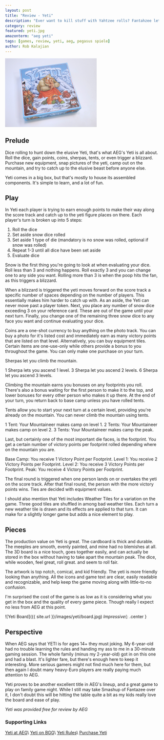 ```yaml
---
layout: post
title: "Review - Yeti"
description: "Ever want to kill stuff with Yahtzee rolls? Fantahzee lets you do just that."
category: review
featured: yeti.jpg
amazonterm: "aeg yeti"
tags: [games, review, yeti, aeg, pegasus spiele]
author: Rob Kalajian
---
```


<img src="/images/yeti/box.jpg" alt="Yeti Box" width="300" class="float-right" />

<h2>Prelude</h2>

Dice rolling to hunt down the elusive Yeti, that's what AEG's Yeti is all about. Roll the dice, gain points, coins, sherpas, tents, or even trigger a blizzard. Purchase new equipment, snap pictures of the yeti, camp out on the mountain, and try to catch up to the elusive beast before anyone else.

Yeti comes in a big box, but that's mostly to house its assembled components. It's simple to learn, and a lot of fun.

<h2>Play</h2>

In Yeti each player is trying to earn enough points to make their way along the score track and catch up to the yeti figure places on there. Each player's turn is broken up into 5 steps:

1. Roll the dice
2. Set aside snow dice rolled
3. Set aside 1 type of die (mandatory is no snow was rolled, optional if snow was rolled)
4. Repeat 1-3 until all dice have been set aside
5. Evaluate dice

Snow is the first thing you're going to look at when evaluating your dice. Roll less than 3 and nothing happens. Roll exactly 3 and you can change one to any side you want. Rolling more than 3 is when the poop hits the fan, as this triggers a blizzard.

When a blizzard is triggered the yeti moves forward on the score track a specific number of spaces depending on the number of players. This essentially makes him harder to catch up with. As an aside, the Yeti can never move past a player token. Next, you place any number of snow dice exceeding 3 on your reference card. These are out of the game until your next turn. Finally, you change one of the remaining three snow dice to any face you want and continue evaluating your dice.

Coins are a one-shot currency to buy anything on the photo track. You can buy a photo for it's listed cost and immediately earn as many victory points that are listed on that level. Alternatively, you can buy equipment tiles. Certain items are one-use-only while others provide a bonus to you throughout the game. You can only make one purchase on your turn.

Sherpas let you climb the mountain.

1 Sherpa lets you ascend 1 level.
3 Sherpa let you ascend 2 levels.
6 Sherpa let you ascend 3 levels.

Climbing the mountain earns you bonuses on any footprints you roll. There's also a bonus waiting for the first person to make it to the top, and lower bonuses for every other person who makes it up there. At the end of your turn, you return back to base camp unless you have rolled tents.

Tents allow you to start your next turn at a certain level, providing you're already on the mountain. You can never climb the mountain using tents.

1 Tent: Your Mountaineer makes camp on level 1.
2 Tents: Your Mountaineer makes camp on level 2.
3 Tents: Your Mountaineer makes camp the peak.

Last, but certainly one of the most important die faces, is the footprint. You get a certain number of victory points per footprint rolled depending where on the mountain you are.

Base Camp: You receive 1 Victory Point per Footprint.
Level 1: You receive 2 Victory Points per Footprint.
Level 2: You receive 3 Victory Points per Footprint.
Peak: You receive 4 Victory Points per Footprint.

The final round is triggered when one person lands on or overtakes the yeti on the score track. After that final round, the person with the more victory points wins. Ties are decided with equipment values.

I should also mention that Yeti includes Weather Tiles for a variation on the game. Three good tiles are shuffled in among bad weather tiles. Each turn a new weather tile is drawn and its effects are applied to that turn. It can make for a slightly longer game but adds a nice element to play.

<h2>Pieces</h2>

The production value on Yeti is great. The cardboard is thick and durable. The meeples are smooth, evenly painted, and mine had no blemishes at all. The 3D board is a nice touch, goes together easily, and can actually be stored in the box without having to take apart the mountain peak. The dice, while wooden, feel great, roll great. and seem to roll fair.

The artwork is top notch, comical, and kid friendly. The yeti is more friendly looking than anything. All the icons and game text are clear, easily readable and recognizable, and help keep the game moving along with little-to-no confusion.

I'm surprised the cost of the game is as low as it is considering what you get in the box and the quality of every game piece. Though really I expect no less from AEG at this point.

![Yeti Board]({{ site.url }}/images/yeti/board.jpg)
*Impressive*{: .center }

<h2>Perspective</h2>

When AEG says that YETI is for ages 14+ they must joking. My 6-year-old had no trouble learning the rules and handing my ass to me in a 30-minute gaming session. The whole family (minus my 2-year-old) got in on this one and had a blast. It's lighter fare, but there's enough here to keep it interesting. More serious gamers might not find much here for them, but then again I doubt many heavy-Euro players are really paying much attention to AEG.

Yeti proves to be another excellent title in AEG's lineup, and a great game to play on family game night. While I still may take Smashup of Fantazee over it, I don't doubt this will be hitting the table quite a bit as my kids really love the board and ease of play.

*Yeti was provided free for review by AEG*

<h3>Supporting Links</h3>

[Yeti at AEG](https://www.alderac.com/yeti/)\\
[Yeti on BGG](https://boardgamegeek.com/boardgame/189294/yeti)\\
[Yeti Rules](https://boardgamegeek.com/filepage/131370/yeti-english-rules)\\
[Purchase Yeti](https://www.amazon.com/gp/product/B01IHOUW1M/ref=as_li_tl?ie=UTF8&camp=1789&creative=9325&creativeASIN=B01IHOUW1M&linkCode=as2&tag=pawnsperspect-20&linkId=738eb04c9f0c2ff2589e6f0e137bda4e)
